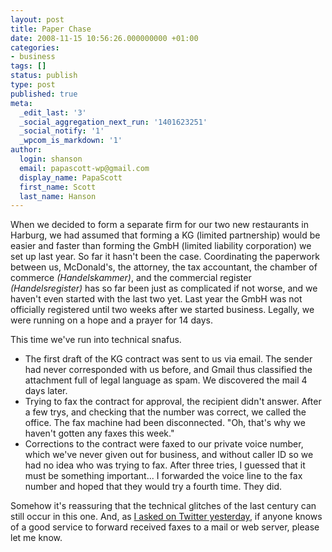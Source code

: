 ```yaml
---
layout: post
title: Paper Chase
date: 2008-11-15 10:56:26.000000000 +01:00
categories:
- business
tags: []
status: publish
type: post
published: true
meta:
  _edit_last: '3'
  _social_aggregation_next_run: '1401623251'
  _social_notify: '1'
  _wpcom_is_markdown: '1'
author:
  login: shanson
  email: papascott-wp@gmail.com
  display_name: PapaScott
  first_name: Scott
  last_name: Hanson
---
```

<p>When we decided to form a separate firm for our two new restaurants in Harburg, we had assumed that forming a KG (limited partnership) would be easier and faster than forming the GmbH (limited liability corporation) we set up last year. So far it hasn't been the case. Coordinating the paperwork between us, McDonald's, the attorney, the tax accountant, the chamber of commerce <em>(Handelskammer)</em>, and the commercial register <em>(Handelsregister)</em> has so far been just as complicated if not worse, and we haven't even started with the last two yet. Last year the GmbH was not officially registered until two weeks after we started business. Legally, we were running on a hope and a prayer for 14 days.</p>
<p>This time we've run into technical snafus.</p>
<ul>
<li>The first draft of the KG contract was sent to us via email. The sender had never corresponded with us before, and Gmail thus classified the attachment full of legal language as spam. We discovered the mail 4 days later.</li>
<li>Trying to fax the contract for approval, the recipient didn't answer. After a few trys, and checking that the number was correct, we called the office. The fax machine had been disconnected. "Oh, that's why we haven't gotten any faxes this week." </li>
<li>Corrections to the contract were faxed to our private voice number, which we've never given out for business, and without caller ID so we had no idea who was trying to fax. After three tries, I guessed that it must be something important... I forwarded the voice line to the fax number and hoped that they would try a fourth time. They did.</li>
</ul>
<p>Somehow it's reassuring that the technical glitches of the last century can still occur in this one. And, as <a href="http://twitter.com/papascott/statuses/1005568106">I asked on Twitter yesterday</a>,  if anyone knows of a good service to forward received faxes to a mail or web server, please let me know.</p>
